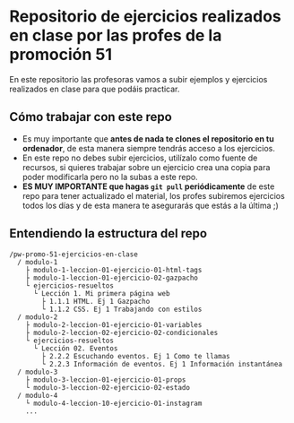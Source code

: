 # Repositorio de ejercicios realizados en clase por las profes de la promoción 51

En este repositorio las profesoras vamos a subir ejemplos y ejercicios realizados en clase para que podáis practicar.

## Cómo trabajar con este repo

- Es muy importante que **antes de nada te clones el repositorio en tu ordenador**, de esta manera siempre tendrás acceso a los ejercicios.
- En este repo no debes subir ejercicios, utilízalo como fuente de recursos, si quieres trabajar sobre un ejercicio crea una copia para poder modificarla pero no la subas a este repo.
- **ES MUY IMPORTANTE que hagas `git pull` periódicamente** de este repo para tener actualizado el material, los profes subiremos ejercicios todos los días y de esta manera te asegurarás que estás a la última ;)

## Entendiendo la estructura del repo

```text
/pw-promo-51-ejercicios-en-clase
  / modulo-1
    ├ modulo-1-leccion-01-ejercicio-01-html-tags
    ├ modulo-1-leccion-01-ejercicio-02-gazpacho
    └ ejercicios-resueltos
      └ Lección 1. Mi primera página web
        ├ 1.1.1 HTML. Ej 1 Gazpacho
        └ 1.1.2 CSS. Ej 1 Trabajando con estilos
  / modulo-2
    ├ modulo-2-leccion-01-ejercicio-01-variables
    ├ modulo-2-leccion-02-ejercicio-02-condicionales
    └ ejercicios-resueltos
      └ Lección 02. Eventos
        ├ 2.2.2 Escuchando eventos. Ej 1 Como te llamas
        └ 2.2.3 Información de eventos. Ej 1 Información instantánea
  / modulo-3
    ├ modulo-3-leccion-01-ejercicio-01-props
    └ modulo-3-leccion-02-ejercicio-02-estado
  / modulo-4
    └ modulo-4-leccion-10-ejercicio-01-instagram
    ...
```
